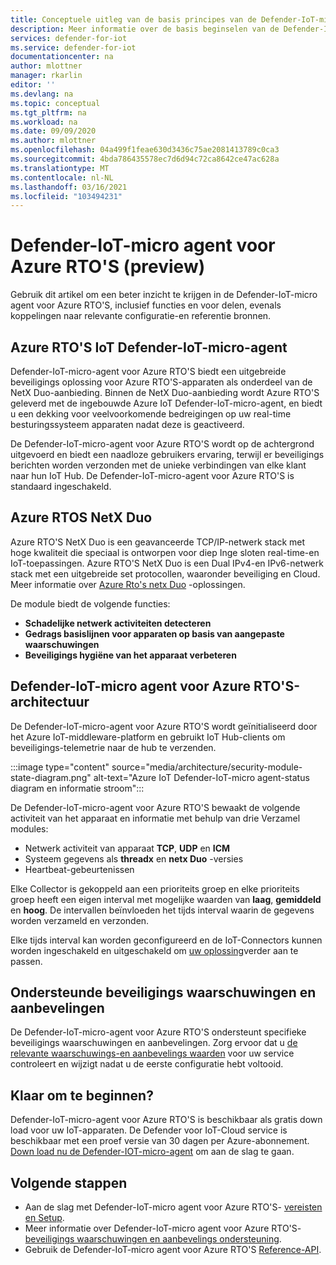 ```yaml
---
title: Conceptuele uitleg van de basis principes van de Defender-IoT-micro agent voor Azure RTO'S
description: Meer informatie over de basis beginselen van de Defender-IoT-micro-agent voor Azure RTO'S-concepten en-werk stroom.
services: defender-for-iot
ms.service: defender-for-iot
documentationcenter: na
author: mlottner
manager: rkarlin
editor: ''
ms.devlang: na
ms.topic: conceptual
ms.tgt_pltfrm: na
ms.workload: na
ms.date: 09/09/2020
ms.author: mlottner
ms.openlocfilehash: 04a499f1feae630d3436c75ae2081413789c0ca3
ms.sourcegitcommit: 4bda786435578ec7d6d94c72ca8642ce47ac628a
ms.translationtype: MT
ms.contentlocale: nl-NL
ms.lasthandoff: 03/16/2021
ms.locfileid: "103494231"
---
```

# <a name="defender-iot-micro-agent-for-azure-rtos-preview"></a>Defender-IoT-micro agent voor Azure RTO'S (preview)

Gebruik dit artikel om een beter inzicht te krijgen in de Defender-IoT-micro agent voor Azure RTO'S, inclusief functies en voor delen, evenals koppelingen naar relevante configuratie-en referentie bronnen. 

## <a name="azure-rtos-iot-defender-iot-micro-agent"></a>Azure RTO'S IoT Defender-IoT-micro-agent

Defender-IoT-micro-agent voor Azure RTO'S biedt een uitgebreide beveiligings oplossing voor Azure RTO'S-apparaten als onderdeel van de NetX Duo-aanbieding. Binnen de NetX Duo-aanbieding wordt Azure RTO'S geleverd met de ingebouwde Azure IoT Defender-IoT-micro-agent, en biedt u een dekking voor veelvoorkomende bedreigingen op uw real-time besturingssysteem apparaten nadat deze is geactiveerd. 

De Defender-IoT-micro-agent voor Azure RTO'S wordt op de achtergrond uitgevoerd en biedt een naadloze gebruikers ervaring, terwijl er beveiligings berichten worden verzonden met de unieke verbindingen van elke klant naar hun IoT Hub. De Defender-IoT-micro-agent voor Azure RTO'S is standaard ingeschakeld.  

## <a name="azure-rtos-netx-duo"></a>Azure RTOS NetX Duo

Azure RTO'S NetX Duo is een geavanceerde TCP/IP-netwerk stack met hoge kwaliteit die speciaal is ontworpen voor diep Inge sloten real-time-en IoT-toepassingen. Azure RTO'S NetX Duo is een Dual IPv4-en IPv6-netwerk stack met een uitgebreide set protocollen, waaronder beveiliging en Cloud. Meer informatie over [Azure Rto's netx Duo](/azure/rtos/netx-duo/) -oplossingen.

De module biedt de volgende functies:

- **Schadelijke netwerk activiteiten detecteren**
- **Gedrags basislijnen voor apparaten op basis van aangepaste waarschuwingen**
- **Beveiligings hygiëne van het apparaat verbeteren**

## <a name="defender-iot-micro-agent-for-azure-rtos-architecture"></a>Defender-IoT-micro agent voor Azure RTO'S-architectuur

De Defender-IoT-micro-agent voor Azure RTO'S wordt geïnitialiseerd door het Azure IoT-middleware-platform en gebruikt IoT Hub-clients om beveiligings-telemetrie naar de hub te verzenden.

:::image type="content" source="media/architecture/security-module-state-diagram.png" alt-text="Azure IoT Defender-IoT-micro agent-status diagram en informatie stroom":::

De Defender-IoT-micro-agent voor Azure RTO'S bewaakt de volgende activiteit van het apparaat en informatie met behulp van drie Verzamel modules:
- Netwerk activiteit van apparaat **TCP**, **UDP** en **ICM**
- Systeem gegevens als **threadx** en **netx Duo** -versies
- Heartbeat-gebeurtenissen

Elke Collector is gekoppeld aan een prioriteits groep en elke prioriteits groep heeft een eigen interval met mogelijke waarden van **laag**, **gemiddeld** en **hoog**. De intervallen beïnvloeden het tijds interval waarin de gegevens worden verzameld en verzonden.

Elke tijds interval kan worden geconfigureerd en de IoT-Connectors kunnen worden ingeschakeld en uitgeschakeld om [uw oplossing](how-to-azure-rtos-security-module.md)verder aan te passen. 

## <a name="supported-security-alerts-and-recommendations"></a>Ondersteunde beveiligings waarschuwingen en aanbevelingen

De Defender-IoT-micro-agent voor Azure RTO'S ondersteunt specifieke beveiligings waarschuwingen en aanbevelingen. Zorg ervoor dat u [de relevante waarschuwings-en aanbevelings waarden](concept-rtos-security-alerts-recommendations.md) voor uw service controleert en wijzigt nadat u de eerste configuratie hebt voltooid.

## <a name="ready-to-begin"></a>Klaar om te beginnen?

Defender-IoT-micro-agent voor Azure RTO'S is beschikbaar als gratis down load voor uw IoT-apparaten. De Defender voor IoT-Cloud service is beschikbaar met een proef versie van 30 dagen per Azure-abonnement. [Down load nu de Defender-IOT-micro-agent](https://github.com/azure-rtos/azure-iot-preview/releases) om aan de slag te gaan. 

## <a name="next-steps"></a>Volgende stappen

- Aan de slag met Defender-IoT-micro agent voor Azure RTO'S- [vereisten en Setup](quickstart-azure-rtos-security-module.md).
- Meer informatie over Defender-IoT-micro agent voor Azure RTO'S- [beveiligings waarschuwingen en aanbevelings ondersteuning](concept-rtos-security-alerts-recommendations.md). 
- Gebruik de Defender-IoT-micro agent voor Azure RTO'S [Reference-API](azure-rtos-security-module-api.md).